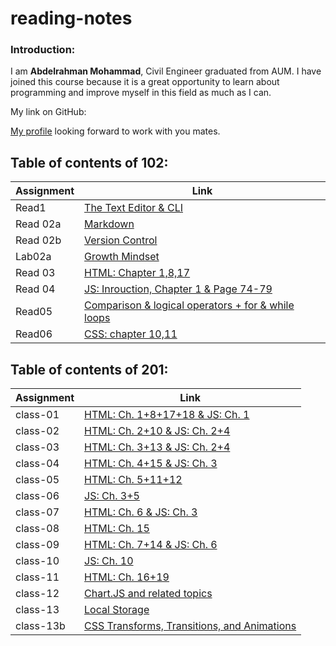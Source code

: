 # reading-notes

### Introduction:

I am **Abdelrahman Mohammad**, Civil Engineer graduated from AUM. I have joined this course because it is a great opportunity to learn about programming and improve myself in this field as much as I can. 

My link on GitHub:

[My profile](https://github.com/Daour211) looking forward to work with you mates. 

## Table of contents of 102: 
  
|   Assignment     | Link                                                                 |
|------------------|----------------------------------------------------------------------|
|Read1             | [The Text Editor & CLI](102/read1.md)                                | 
|Read 02a          | [Markdown](102/read02a.md)                                           |
|Read 02b          | [Version Control](102/read02b.md)                                    | 
|Lab02a            | [Growth Mindset](102/lab02a)                                         | 
|Read 03           | [HTML: Chapter 1,8,17](102/read03.md)                                |
|Read 04           | [JS: Inrouction, Chapter 1 & Page 74-79](102/read04.md)              |
|Read05            | [ Comparison & logical operators + for & while loops](102/read05.md) |
|Read06            | [ CSS: chapter 10,11](102/read06.md)                                 |



## Table of contents of 201: 
  
|   Assignment     | Link                                              |
|------------------|---------------------------------------------------|
|class-01          | [HTML: Ch. 1+8+17+18 & JS: Ch. 1](201/class-01.md)| 
|class-02          | [HTML: Ch. 2+10 & JS: Ch. 2+4](201/class-02.md)   | 
|class-03          | [HTML: Ch. 3+13 & JS: Ch. 2+4](201/class-03.md)   | 
|class-04          | [HTML: Ch. 4+15 & JS: Ch. 3](201/class-04.md)     |
|class-05          | [HTML: Ch. 5+11+12 ](201/class-05.md)             |
|class-06          | [JS: Ch. 3+5](201/class-06.md)                    |
|class-07          | [HTML: Ch. 6 & JS: Ch. 3](201/class-07.md)        |
|class-08          | [HTML: Ch. 15](201/class-08.md)                   |
|class-09          | [HTML: Ch. 7+14 & JS: Ch. 6](201/class-09.md)     |
|class-10          | [JS: Ch. 10](201/class-10.md)                     |
|class-11         | [HTML: Ch. 16+19](201/class-11.md)                 |
|class-12         | [Chart.JS and related topics](201/class-12.md)     |
|class-13         | [Local Storage](201/class-13.md)                   |
|class-13b         | [CSS Transforms, Transitions, and Animations](201/class-13b.md)     |
